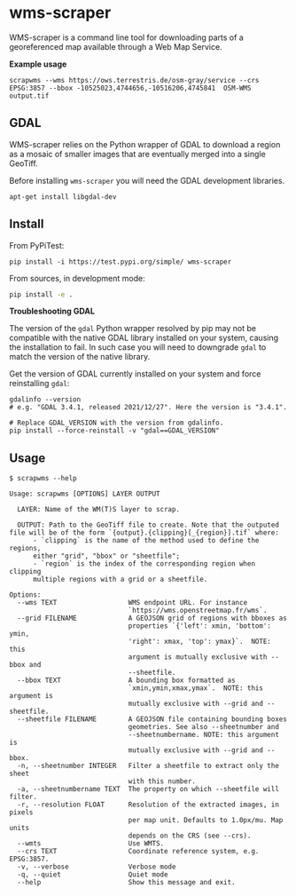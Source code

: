 wms-scraper
==============
WMS-scraper is a command line tool for downloading parts of a georeferenced map available through a Web Map Service.

**Example usage**
```shell
scrapwms --wms https://ows.terrestris.de/osm-gray/service --crs EPSG:3857 --bbox -10525023,4744656,-10516206,4745841  OSM-WMS output.tif
```


GDAL
-------
WMS-scraper relies on the Python wrapper of GDAL to download a region as a mosaic of smaller images that are eventually merged into a single GeoTiff.

Before installing `wms-scraper` you will need the GDAL development libraries.
```shell
apt-get install libgdal-dev
```


Install
-------
From PyPiTest:
```shell
pip install -i https://test.pypi.org/simple/ wms-scraper
```

From sources, in development mode:
```bash
pip install -e .
```


**Troubleshooting GDAL**

The version of the `gdal` Python wrapper resolved by pip may not be compatible with the native GDAL library installed on your system, causing the installation to fail.
In such case you will need to downgrade `gdal` to match the version of the native library.

Get the version of GDAL currently installed on your system and force reinstalling `gdal`:
```shell
gdalinfo --version
# e.g. "GDAL 3.4.1, released 2021/12/27". Here the version is "3.4.1".

# Replace GDAL_VERSION with the version from gdalinfo.
pip install --force-reinstall -v "gdal==GDAL_VERSION"
```


Usage
-----

```
$ scrapwms --help

Usage: scrapwms [OPTIONS] LAYER OUTPUT

  LAYER: Name of the WM(T)S layer to scrap.

  OUTPUT: Path to the GeoTiff file to create. Note that the outputed file will be of the form `{output}.{clipping}[_{region}].tif` where:
      - `clipping` is the name of the method used to define the regions,
      either "grid", "bbox" or "sheetfile";
      - `region` is the index of the corresponding region when clipping
      multiple regions with a grid or a sheetfile.

Options:
  --wms TEXT                  WMS endpoint URL. For instance
                              `https://wms.openstreetmap.fr/wms`.
  --grid FILENAME             A GEOJSON grid of regions with bboxes as
                              properties `{'left': xmin, 'bottom': ymin,
                              'right': xmax, 'top': ymax}`.  NOTE: this
                              argument is mutually exclusive with --bbox and
                              --sheetfile.
  --bbox TEXT                 A bounding box formatted as
                              `xmin,ymin,xmax,ymax`.  NOTE: this argument is
                              mutually exclusive with --grid and --sheetfile.
  --sheetfile FILENAME        A GEOJSON file containing bounding boxes
                              geometries. See also --sheetnumber and
                              --sheetnumbername. NOTE: this argument is
                              mutually exclusive with --grid and --bbox.
  -n, --sheetnumber INTEGER   Filter a sheetfile to extract only the sheet
                              with this number.
  -a, --sheetnumbername TEXT  The property on which --sheetfile will filter.
  -r, --resolution FLOAT      Resolution of the extracted images, in pixels
                              per map unit. Defaults to 1.0px/mu. Map units
                              depends on the CRS (see --crs).
  --wmts                      Use WMTS.
  --crs TEXT                  Coordinate reference system, e.g. EPSG:3857.
  -v, --verbose               Verbose mode
  -q, --quiet                 Quiet mode
  --help                      Show this message and exit.
```
